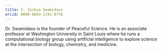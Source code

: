 ```yaml
---
title: S. Joshua Swamidass
orcid: 0000-0003-2191-0778
---
```

Dr. Swamidass is the founder of Peaceful Science. He is an associate professor at Washington University in Saint Louis where he runs a computational biology group using artificial intelligence to explore science at the intersection of biology, chemistry, and medicine.

